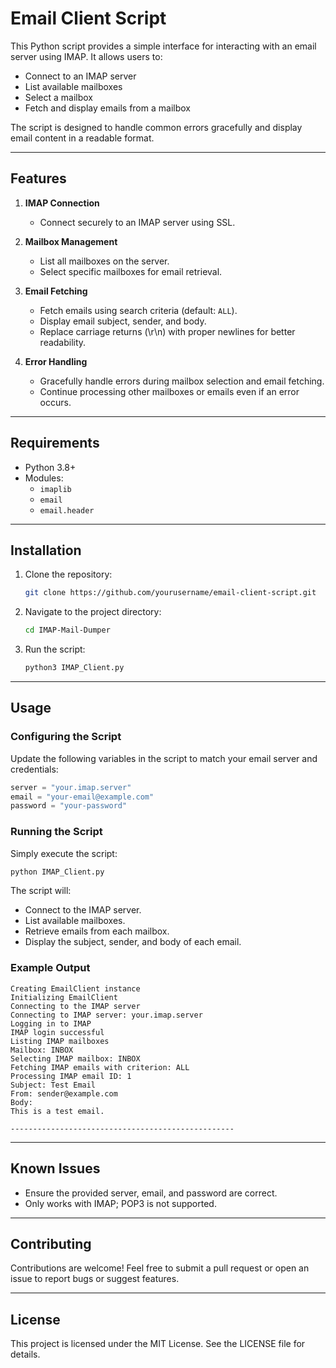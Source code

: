 # Email Client Script

This Python script provides a simple interface for interacting with an email server using IMAP. It allows users to:

- Connect to an IMAP server
- List available mailboxes
- Select a mailbox
- Fetch and display emails from a mailbox

The script is designed to handle common errors gracefully and display email content in a readable format.

---

## Features

1. **IMAP Connection**
   - Connect securely to an IMAP server using SSL.

2. **Mailbox Management**
   - List all mailboxes on the server.
   - Select specific mailboxes for email retrieval.

3. **Email Fetching**
   - Fetch emails using search criteria (default: `ALL`).
   - Display email subject, sender, and body.
   - Replace carriage returns (\r\n) with proper newlines for better readability.

4. **Error Handling**
   - Gracefully handle errors during mailbox selection and email fetching.
   - Continue processing other mailboxes or emails even if an error occurs.

---

## Requirements

- Python 3.8+
- Modules:
  - `imaplib`
  - `email`
  - `email.header`

---

## Installation

1. Clone the repository:
   ```bash
   git clone https://github.com/yourusername/email-client-script.git
   ```

2. Navigate to the project directory:
   ```bash
   cd IMAP-Mail-Dumper 
   ```

3. Run the script:
   ```bash
   python3 IMAP_Client.py
   ```

---

## Usage

### Configuring the Script

Update the following variables in the script to match your email server and credentials:

```python
server = "your.imap.server"
email = "your-email@example.com"
password = "your-password"
```

### Running the Script

Simply execute the script:

```bash
python IMAP_Client.py
```

The script will:
- Connect to the IMAP server.
- List available mailboxes.
- Retrieve emails from each mailbox.
- Display the subject, sender, and body of each email.

### Example Output

```plaintext
Creating EmailClient instance
Initializing EmailClient
Connecting to the IMAP server
Connecting to IMAP server: your.imap.server
Logging in to IMAP
IMAP login successful
Listing IMAP mailboxes
Mailbox: INBOX
Selecting IMAP mailbox: INBOX
Fetching IMAP emails with criterion: ALL
Processing IMAP email ID: 1
Subject: Test Email
From: sender@example.com
Body:
This is a test email.

--------------------------------------------------
```

---

## Known Issues

- Ensure the provided server, email, and password are correct.
- Only works with IMAP; POP3 is not supported.

---

## Contributing

Contributions are welcome! Feel free to submit a pull request or open an issue to report bugs or suggest features.

---

## License

This project is licensed under the MIT License. See the LICENSE file for details.

